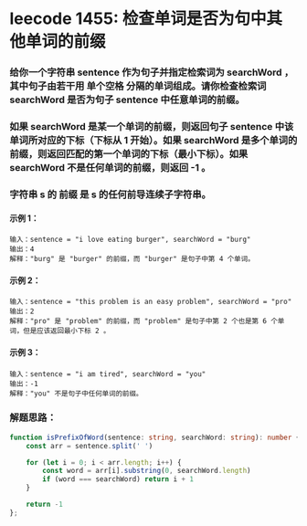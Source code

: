 # leecode 1455: 检查单词是否为句中其他单词的前缀

### 给你一个字符串 sentence 作为句子并指定检索词为 searchWord ，其中句子由若干用 单个空格 分隔的单词组成。请你检查检索词 searchWord 是否为句子 sentence 中任意单词的前缀。

### 如果 searchWord 是某一个单词的前缀，则返回句子 sentence 中该单词所对应的下标（下标从 1 开始）。如果 searchWord 是多个单词的前缀，则返回匹配的第一个单词的下标（最小下标）。如果 searchWord 不是任何单词的前缀，则返回 -1 。

### 字符串 s 的 前缀 是 s 的任何前导连续子字符串。

#### 示例 1：
```
输入：sentence = "i love eating burger", searchWord = "burg"
输出：4
解释："burg" 是 "burger" 的前缀，而 "burger" 是句子中第 4 个单词。
```
#### 示例 2：
```
输入：sentence = "this problem is an easy problem", searchWord = "pro"
输出：2
解释："pro" 是 "problem" 的前缀，而 "problem" 是句子中第 2 个也是第 6 个单词，但是应该返回最小下标 2 。
```
#### 示例 3：
```
输入：sentence = "i am tired", searchWord = "you"
输出：-1
解释："you" 不是句子中任何单词的前缀。
```

### 解题思路：
```ts
function isPrefixOfWord(sentence: string, searchWord: string): number {
    const arr = sentence.split(' ')

    for (let i = 0; i < arr.length; i++) {
        const word = arr[i].substring(0, searchWord.length)
        if (word === searchWord) return i + 1
    }

    return -1
};
```
